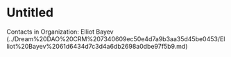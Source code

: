 # Untitled

Contacts in Organization: Elliot Bayev (../Dream%20DAO%20CRM%207340609ec50e4d7a9b3aa35d45be0453/Elliot%20Bayev%2061d6434d7c3d4a6db2698a0dbe97f5b9.md)